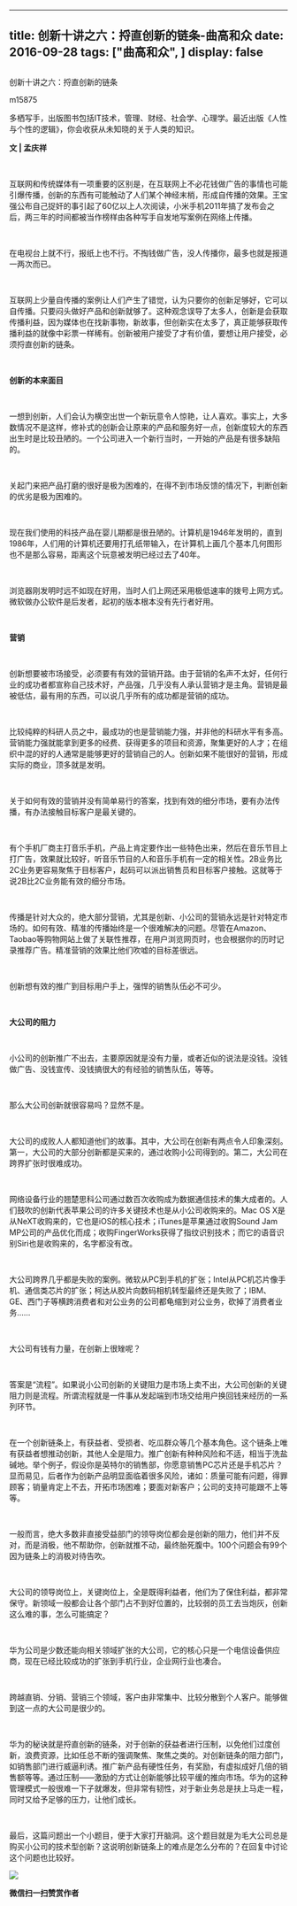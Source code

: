 
---
title:   创新十讲之六：捋直创新的链条-曲高和众
date: 2016-09-28
tags: ["曲高和众", ]
display: false
---


## 



创新十讲之六：捋直创新的链条




m15875




多栖写手，出版图书包括IT技术，管理、财经、社会学、心理学。最近出版《人性与个性的逻辑》，你会收获从未知晓的关于人类的知识。


**文 | 孟庆祥**

&nbsp;

互联网和传统媒体有一项重要的区别是，在互联网上不必花钱做广告的事情也可能引爆传播，创新的东西有可能触动了人们某个神经末梢，形成自传播的效果。王宝强公布自己捉奸的事引起了60亿以上人次阅读，小米手机2011年搞了发布会之后，两三年的时间都被当作榜样由各种写手自发地写案例在网络上传播。

&nbsp;

在电视台上就不行，报纸上也不行。不掏钱做广告，没人传播你，最多也就是报道一两次而已。

&nbsp;

互联网上少量自传播的案例让人们产生了错觉，认为只要你的创新足够好，它可以自传播。只要闷头做好产品和创新就够了。这种观念误导了太多人，创新是会获取传播利益，因为媒体也在找新事物，新故事，但创新实在太多了，真正能够获取传播利益的就像中彩票一样稀有。创新被用户接受了才有价值，要想让用户接受，必须捋直创新的链条。

&nbsp;

**创新的本来面目**

&nbsp;

一想到创新，人们会认为横空出世一个新玩意令人惊艳，让人喜欢。事实上，大多数情况不是这样，修补式的创新会让原来的产品和服务好一点，创新度较大的东西出生时是比较丑陋的。一个公司进入一个新行当时，一开始的产品是有很多缺陷的。

&nbsp;

关起门来把产品打磨的很好是极为困难的，在得不到市场反馈的情况下，判断创新的优劣是极为困难的。

&nbsp;

现在我们使用的科技产品在婴儿期都是很丑陋的。计算机是1946年发明的，直到1986年，人们用的计算机还要用打孔纸带输入，在计算机上画几个基本几何图形也不是那么容易，距离这个玩意被发明已经过去了40年。

&nbsp;

浏览器刚发明时远不如现在好用，当时人们上网还采用极低速率的拨号上网方式。微软做办公软件是后发者，起初的版本根本没有先行者好用。

&nbsp;

**营销**

&nbsp;

创新想要被市场接受，必须要有有效的营销开路。由于营销的名声不太好，任何行业的成功者都宣称自己技术好，产品强，几乎没有人承认营销才是主角。营销是最被低估，最有用的东西，可以说几乎所有的成功都是营销的成功。

&nbsp;

比较纯粹的科研人员之中，最成功的也是营销能力强，并非他的科研水平有多高。营销能力强就能拿到更多的经费、获得更多的项目和资源，聚集更好的人才；在组织中混的好的人通常是能够更好的营销自己的人。创新如果不能很好的营销，形成实际的商业，顶多就是发明。

&nbsp;

关于如何有效的营销并没有简单易行的答案，找到有效的细分市场，要有办法传播，有办法接触目标客户是最关键的。

&nbsp;

有个手机厂商主打音乐手机，产品上肯定要作出一些特色出来，然后在音乐节目上打广告，效果就比较好，听音乐节目的人和音乐手机有一定的相关性。2B业务比2C业务更容易聚焦于目标客户，起码可以派出销售员和目标客户接触。这就等于说2B比2C业务能有效的细分市场。

&nbsp;

传播是针对大众的，绝大部分营销，尤其是创新、小公司的营销永远是针对特定市场的。如何有效、精准的传播始终是一个很难解决的问题。尽管在Amazon、Taobao等购物网站上做了关联性推荐，在用户浏览网页时，也会根据你的历时记录推荐广告。精准营销的效果比他们吹嘘的目标差很远。

&nbsp;

创新想有效的推广到目标用户手上，强悍的销售队伍必不可少。

&nbsp;

**大公司的阻力**

&nbsp;

小公司的创新推广不出去，主要原因就是没有力量，或者近似的说法是没钱。没钱做广告、没钱宣传、没钱搞很大的有经验的销售队伍，等等。

&nbsp;

那么大公司创新就很容易吗？显然不是。

&nbsp;

大公司的成败人人都知道他们的故事。其中，大公司在创新有两点令人印象深刻。第一，大公司的大部分创新都是买来的，通过收购小公司得到的。第二，大公司在跨界扩张时很难成功。

&nbsp;

网络设备行业的翘楚思科公司通过数百次收购成为数据通信技术的集大成者的。人们鼓吹的创新代表苹果公司的许多关键技术也是从小公司收购来的。Mac OS X是从NeXT收购来的，它也是iOS的核心技术；iTunes是苹果通过收购Sound Jam MP公司的产品优化而成；收购FingerWorks获得了指纹识别技术；而它的语音识别Siri也是收购来的，名字都没有改。

&nbsp;

大公司跨界几乎都是失败的案例。微软从PC到手机的扩张；Intel从PC机芯片像手机、通信类芯片的扩张；柯达从胶片向数码相机转型最终还是失败了；IBM、GE、西门子等横跨消费者和对公业务的公司都龟缩到对公业务，砍掉了消费者业务……

&nbsp;

大公司有钱有力量，在创新上很矬呢？

&nbsp;

答案是“流程”。如果说小公司创新的关键阻力是市场上卖不出，大公司创新的关键阻力则是流程。所谓流程就是一件事从发起端到市场交给用户换回钱来经历的一系列环节。

&nbsp;

在一个创新链条上，有获益者、受损者、吃瓜群众等几个基本角色。这个链条上唯有获益者想推动创新，其他人全是阻力。推广创新有种种风险和不适，相当于洗盐碱地。举个例子，假设你是英特尔的销售部，你愿意销售PC芯片还是手机芯片？显而易见，后者作为创新产品明显面临着很多风险，诸如：质量可能有问题，得罪顾客；销量肯定上不去，开拓市场困难；要面对新客户；公司的支持可能跟不上等等。

&nbsp;

一般而言，绝大多数非直接受益部门的领导岗位都会是创新的阻力，他们并不反对，而是消极，他不帮助你，创新就推不动，最终胎死腹中。100个问题会有99个因为链条上的消极对待告吹。

&nbsp;

大公司的领导岗位上，关键岗位上，全是既得利益者，他们为了保住利益，都非常保守。新领域一般都会让各个部门占不到好位置的，比较弱的员工去当炮灰，创新这么难的事，怎么可能搞定？

&nbsp;

华为公司是少数还能向相关领域扩张的大公司，它的核心只是一个电信设备供应商，现在已经比较成功的扩张到手机行业，企业网行业也凑合。

&nbsp;

跨越直销、分销、营销三个领域，客户由非常集中、比较分散到个人客户。能够做到这一点的大公司是很少的。

&nbsp;

华为的秘诀就是捋直创新的链条，对于创新的获益者进行压制，以免他们过度创新，浪费资源，比如任总不断的强调聚焦、聚焦之类的。对创新链条的阻力部门，如销售部门进行威逼利诱。推广新产品有硬性任务，有奖励，有虚拟成好几倍的销售额等等。通过压制——激励的方式让创新能够比较平缓的推向市场。华为的这种管理模式一般很难一下子就爆发，但非常有韧性，对于新业务总是扶上马走一程，同时又给予足够的压力，让他们成长。

&nbsp;

最后，这篇问题出一个小题目，便于大家打开脑洞。这个题目就是为毛大公司总是购买小公司的技术型创新？这说明创新链条上的难点是怎么分布的？在回复中讨论这个问题也比较好。



**<img data-s="300,640" data-type="jpeg" src="http://mmbiz.qpic.cn/mmbiz/fxGMiaL5Zj1gAtMBdoRAfrkfBNF0WEAG9elY136EMERA8zleoqyibsc68mLpoiagDqkzcRhEo0psRuCqoQbcWg52w/0?wx_fmt=jpeg" data-ratio="1" data-w="430"/>**




**微信扫一扫赞赏作者**













